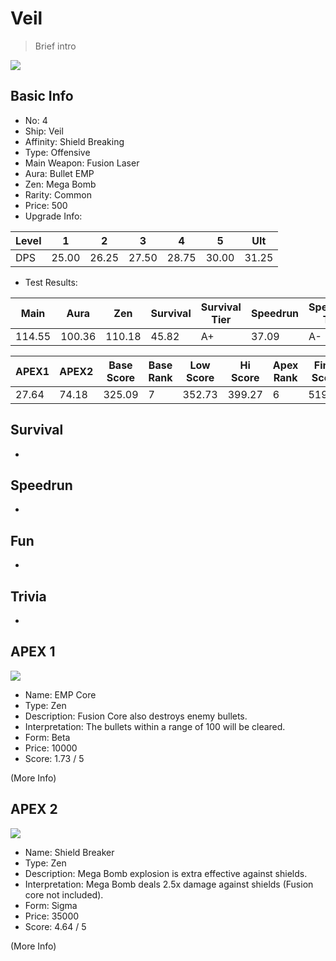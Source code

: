 # Veil

> Brief intro

<img src="/ships/ship_4.png" style={{zoom:1}}/>

## Basic Info

- No: 4
- Ship: Veil
- Affinity: Shield Breaking
- Type: Offensive
- Main Weapon: Fusion Laser
- Aura: Bullet EMP
- Zen: Mega Bomb
- Rarity: Common
- Price: 500
- Upgrade Info: 

| Level | 1 | 2 | 3 | 4 | 5 | Ult |
|--|--|--|--|--|--|--|
| DPS | 25.00 | 26.25 | 27.50 | 28.75 | 30.00 | 31.25 |

- Test Results: 

| Main | Aura | Zen | Survival | Survival Tier | Speedrun | Speedrun Tier | Fun | Fun Tier |
|--|--|--|--|--|--|--|--|--|
| 114.55 | 100.36 | 110.18 | 45.82 | A+ | 37.09 | A- | 37.09 | B+ |

| APEX1 | APEX2 | Base Score | Base Rank | Low Score | Hi Score | Apex Rank | Final Score | FinalRank |
|--|--|--|--|--|--|--|--|--|
| 27.64 | 74.18 | 325.09 | 7 | 352.73 | 399.27 | 6 | 519.27 | 9 |

## Survival

-

## Speedrun

-

## Fun

-

## Trivia

-

## APEX 1

<img src="/ships/ship_4_apex_1.png" style={{zoom:1}}/>

- Name: EMP Core
- Type: Zen
- Description: Fusion Core also destroys enemy bullets.
- Interpretation: The bullets within a range of 100 will be cleared.
- Form: Beta
- Price: 10000
- Score: 1.73 / 5

(More Info)

## APEX 2

<img src="/ships/ship_4_apex_2.png" style={{zoom:1}}/>

- Name: Shield Breaker
- Type: Zen
- Description: Mega Bomb explosion is extra effective against shields.
- Interpretation: Mega Bomb deals 2.5x damage against shields (Fusion core not included).
- Form: Sigma
- Price: 35000
- Score: 4.64 / 5

(More Info)
